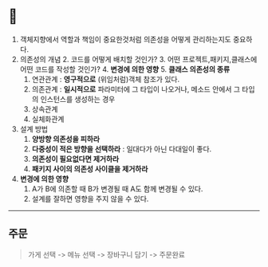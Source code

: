 # 👣

1. 객체지향에서 역할과 책임이 중요한것처럼 의존성을 어떻게 관리하는지도 중요하다.
2. 의존성의 개념
   2. 코드를 어떻게 배치할 것인가?
   3. 어떤 프로젝트,패키지,클래스에 어떤 코드를 작성할 것인가?
   4. **변경에 의한 영향**
   5. **클래스 의존성의 종류**
      1. 연관관계 : **영구적으로** (위임처럼)객체 참조가 있다.
      2. 의존관계 : **일시적으로** 파라미터에 그 타입이 나오거나, 메소드 안에서 그 타입의 인스턴스를 생성하는 경우
      3. 상속관계
      4. 실체화관계
3. 설계 방법
   1. **양방향 의존성을 피하라**
   2. **다중성이 적은 방향을 선택하라** : 일대다가 아닌 다대일이 좋다.
   3. **의존성이 필요없다면 제거하라**
   4. **패키지 사이의 의존성 사이클을 제거하라**
4. **변경에 의한 영향**
   1. A가 B에 의존할 때 B가 변경될 때 A도 함께 변경될 수 있다.
   2. 설계를 잘하면 영향을 주지 않을 수 있다.

***

## 주문

> 가게 선택 -> 메뉴 선택 -> 장바구니 담기 -> 주문완료